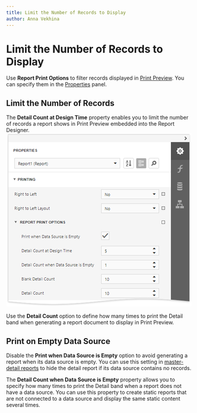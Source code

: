 ```yaml
---
title: Limit the Number of Records to Display
author: Anna Vekhina
---
```

# Limit the Number of Records to Display

Use **Report Print Options** to filter records displayed in [Print Preview](../../preview-print-and-export-reports.md). You can specify them in the [Properties](../../report-designer-tools/ui-panels/properties-panel.md) panel.

## Limit the Number of Records

The **Detail Count at Design Time** property enables you to limit the number of records a report shows in Print Preview embedded into the Report Designer.
![](../../../../images/eurd-web-report-detail-count-at-design-time.png)

Use the **Detail Count** option to define how many times to print the Detail band when generating a report document to display in Print Preview.

## Print on Empty Data Source

Disable the **Print when Data Source is Empty** option to avoid generating a report when its data source is empty. You can use this setting in [master-detail reports](../../create-reports/master-detail-reports-with-detail-report-bands.md) to hide the detail report if its data source contains no records.

The **Detail Count when Data Source is Empty** property allows you to specify how many times to print the Detail band when a report does not have a data source. You can use this property to create static reports that are not connected to a data source and display the same static content several times.

